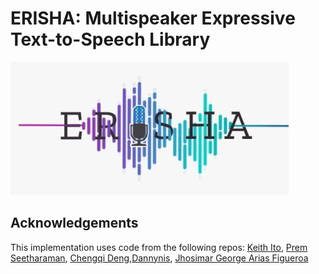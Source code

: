 # ERISHA: Multispeaker Expressive Text-to-Speech Library

![Multispeaker Expressive Text-to-Speech Library](erisha.png)

## Acknowledgements
This implementation uses code from the following repos: [Keith
Ito](https://github.com/keithito/tacotron/), [Prem
Seetharaman](https://github.com/pseeth/pytorch-stft), 
[Chengqi Deng](https://github.com/KinglittleQ/GST-Tacotron),[Dannynis](https://github.com/Dannynis/xvector_pytorch),
[Jhosimar George Arias Figueroa](https://github.com/jariasf/GMVAE/)
